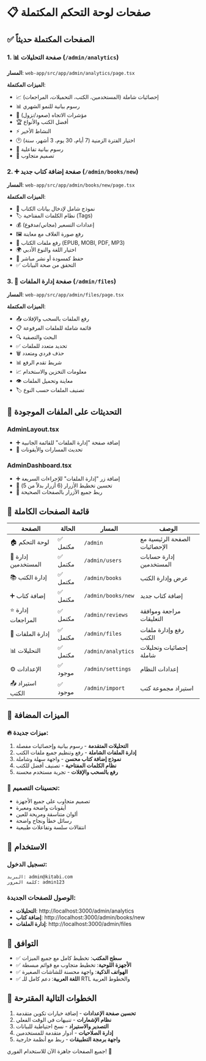 # 📋 صفحات لوحة التحكم المكتملة

## ✅ الصفحات المكتملة حديثاً

### 1. 📊 صفحة التحليلات (`/admin/analytics`)
**المسار**: `web-app/src/app/admin/analytics/page.tsx`

**الميزات المكتملة**:
- 📈 إحصائيات شاملة (المستخدمين، الكتب، التحميلات، المراجعات)
- 📊 رسوم بيانية للنمو الشهري
- 🔄 مؤشرات الاتجاه (صعود/نزول)
- 🏆 أفضل الكتب والأنواع
- ⚡ النشاط الأخير
- 🕐 اختيار الفترة الزمنية (7 أيام، 30 يوم، 3 أشهر، سنة)
- 🎨 رسوم بيانية تفاعلية
- 📱 تصميم متجاوب

### 2. ➕ صفحة إضافة كتاب جديد (`/admin/books/new`)
**المسار**: `web-app/src/app/admin/books/new/page.tsx`

**الميزات المكتملة**:
- 📝 نموذج شامل لإدخال بيانات الكتاب
- 🏷️ نظام الكلمات المفتاحية (Tags)
- 💰 إعدادات التسعير (مجاني/مدفوع)
- 🖼️ رفع صورة الغلاف مع معاينة
- 📁 رفع ملفات الكتاب (EPUB, MOBI, PDF, MP3)
- 🌍 اختيار اللغة والنوع الأدبي
- 💾 حفظ كمسودة أو نشر مباشر
- ✅ التحقق من صحة البيانات

### 3. 📁 صفحة إدارة الملفات (`/admin/files`)
**المسار**: `web-app/src/app/admin/files/page.tsx`

**الميزات المكتملة**:
- 📤 رفع الملفات بالسحب والإفلات
- 📋 قائمة شاملة للملفات المرفوعة
- 🔍 البحث والتصفية
- ✅ تحديد متعدد للملفات
- 🗑️ حذف فردي ومتعدد
- 📊 شريط تقدم الرفع
- 📈 معلومات التخزين والاستخدام
- 👁️ معاينة وتحميل الملفات
- 🏷️ تصنيف الملفات حسب النوع

## 🔧 التحديثات على الملفات الموجودة

### AdminLayout.tsx
- ➕ إضافة صفحة "إدارة الملفات" للقائمة الجانبية
- 🎯 تحديث المسارات والأيقونات

### AdminDashboard.tsx  
- ➕ إضافة زر "إدارة الملفات" للإجراءات السريعة
- 🎨 تحسين تخطيط الأزرار (6 أزرار بدلاً من 5)
- 🔗 ربط جميع الأزرار بالصفحات الصحيحة

## 📝 قائمة الصفحات الكاملة

| الصفحة | الحالة | المسار | الوصف |
|--------|--------|--------|--------|
| 🏠 لوحة التحكم | ✅ مكتمل | `/admin` | الصفحة الرئيسية مع الإحصائيات |
| 👥 إدارة المستخدمين | ✅ مكتمل | `/admin/users` | إدارة حسابات المستخدمين |
| 📚 إدارة الكتب | ✅ مكتمل | `/admin/books` | عرض وإدارة الكتب |
| ➕ إضافة كتاب | ✅ مكتمل | `/admin/books/new` | إضافة كتاب جديد |
| ⭐ إدارة المراجعات | ✅ مكتمل | `/admin/reviews` | مراجعة وموافقة التعليقات |
| 📁 إدارة الملفات | ✅ مكتمل | `/admin/files` | رفع وإدارة ملفات الكتب |
| 📊 التحليلات | ✅ مكتمل | `/admin/analytics` | إحصائيات وتحليلات شاملة |
| ⚙️ الإعدادات | ✅ موجود | `/admin/settings` | إعدادات النظام |
| 📤 استيراد الكتب | ✅ موجود | `/admin/import` | استيراد مجموعة كتب |

## 🎯 الميزات المضافة

### 🔥 ميزات جديدة:
1. **التحليلات المتقدمة** - رسوم بيانية وإحصائيات مفصلة
2. **إدارة الملفات الشاملة** - رفع وتنظيم جميع ملفات الكتب
3. **نموذج إضافة كتاب محسن** - واجهة سهلة وشاملة
4. **نظام الكلمات المفتاحية** - تصنيف أفضل للكتب
5. **رفع بالسحب والإفلات** - تجربة مستخدم محسنة

### 🎨 تحسينات التصميم:
- تصميم متجاوب على جميع الأجهزة
- أيقونات واضحة ومعبرة
- ألوان متناسقة ومريحة للعين
- رسائل خطأ ونجاح واضحة
- انتقالات سلسة وتفاعلات طبيعية

## 🚀 الاستخدام

### تسجيل الدخول:
```
البريد: admin@kitabi.com
كلمة المرور: admin123
```

### الوصول للصفحات الجديدة:
- **التحليلات**: http://localhost:3000/admin/analytics
- **إضافة كتاب**: http://localhost:3000/admin/books/new  
- **إدارة الملفات**: http://localhost:3000/admin/files

## 📱 التوافق

- ✅ **سطح المكتب**: تخطيط كامل مع جميع الميزات
- ✅ **الأجهزة اللوحية**: تخطيط متجاوب مع قوائم مبسطة
- ✅ **الهواتف الذكية**: واجهة محسنة للشاشات الصغيرة
- ✅ **اللغة العربية**: دعم كامل للـ RTL والخطوط العربية

## 🔮 الخطوات التالية المقترحة

1. **تحسين صفحة الإعدادات** - إضافة خيارات تكوين متقدمة
2. **نظام الإشعارات** - تنبيهات في الوقت الفعلي
3. **التصدير والاستيراد** - نسخ احتياطية للبيانات
4. **إدارة الصلاحيات** - أدوار متقدمة للمستخدمين
5. **واجهة برمجة التطبيقات** - ربط مع أنظمة خارجية

جميع الصفحات جاهزة الآن للاستخدام الفوري! 🎉
